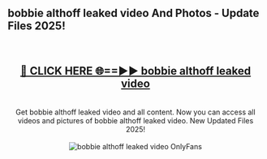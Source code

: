 <h2>bobbie althoff leaked video And Photos - Update Files 2025!</h2>
<br>
<div align="center">
<h2><a href="https://betterlinks.top/A2PfLJ" rel="nofollow">🔴 CLICK HERE 🌐==►► bobbie althoff leaked video</a></h2>
<br>
Get bobbie althoff leaked video and all content. Now you can access all videos and pictures of bobbie althoff leaked video. New Updated Files 2025!
<br>
<br>
<a href="https://betterlinks.top/A2PfLJ" rel="nofollow" data-target="animated-image.originalLink"><img src="https://i.imgur.com/dJHk4Zq.gif" alt="bobbie althoff leaked video OnlyFans" style="max-width: 100%; display: inline-block;" data-target="animated-image.originalImage"></a>
</div>
<br>